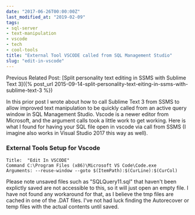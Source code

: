 ```yaml
---
date: "2017-06-26T00:00:00Z"
last_modified_at: "2019-02-09"
tags:
- sql-server
- text-manipulation
- vscode
- tech
- cool-tools
title: "External Tool VSCODE called from SQL Management Studio"
slug: "edit-in-vscode"
---
```


Previous Related Post:
[Split personality text editing in SSMS with Sublime Text 3]({% post_url 2015-09-14-split-personality-text-eiting-in-ssms-with-sublime-text-3 %})

In this prior post I wrote about how to call Sublime Text 3 from SSMS to allow improved text manipulation to be quickly called from an active query window in SQL Management Studio. Vscode is a newer editor from Microsoft, and the argument calls took a little work to get working. Here is what I found for having your SQL file open in vscode via call from SSMS (I imagine also works in Visual Studio 2017 this way as well).

### External Tools Setup for Vscode

```text
Title:  "Edit In VSCODE"
Command C:\Program Files (x86)\Microsoft VS Code\Code.exe
Arguments: --reuse-window --goto $(ItemPath):$(CurLine):$(CurCol)
```

Please note unsaved files such as "SQLQuery11.sql" that haven't been explictly saved are not accessible to this, so it will just open an empty file. I have not found any workaround for that, as I believe the tmp files are cached in one of the .DAT files. I've not had luck finding the Autorecover or temp files with the actual contents until saved.


